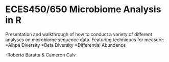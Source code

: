 # ECES450/650 Microbiome Analysis in R

Presentation and walkthrough of how to conduct a variety of different analyses on microbiome sequence data. Featuring techniques for measure:
*Alhpa Diversity
*Beta Diversity
*Differential Abundance

-Roberto Baratta & Cameron Calv
